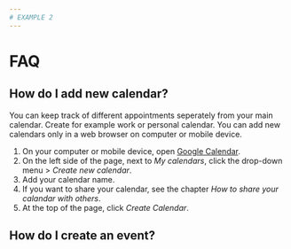 ```yaml
---
# EXAMPLE 2
---
```

# FAQ
## How do I add new calendar?
You can keep track of different appointments seperately from your main calendar. Create for example work or personal calendar. You can add new calendars only in a web browser on computer or mobile device.
1. On your computer or mobile device, open [Google Calendar](https://calendar.google.com).
1. On the left side of the page, next to *My calendars*, click the drop-down menu  > *Create new calendar*.
1. Add your calendar name. 
1. If you want to share your calendar, see the chapter *How to share your calandar with others*.
1. At the top of the page, click *Create Calendar*.

## How do I create an event?

